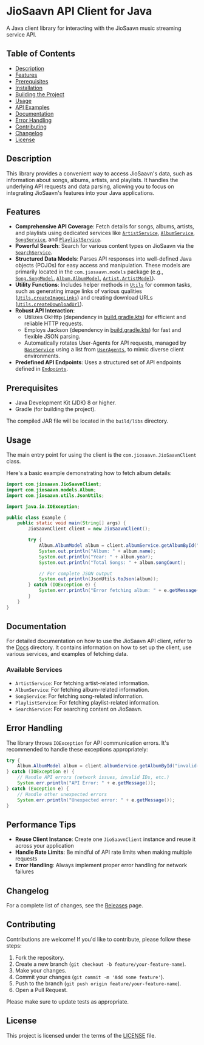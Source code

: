 # JioSaavn API Client for Java

A Java client library for interacting with the JioSaavn music streaming service API.

## Table of Contents

- [Description](#description)
- [Features](#features)
- [Prerequisites](#prerequisites)
- [Installation](#installation)
- [Building the Project](#building-the-project)
- [Usage](#usage)
- [API Examples](#api-examples)
- [Documentation](#documentation)
- [Error Handling](#error-handling)
- [Contributing](#contributing)
- [Changelog](#changelog)
- [License](#license)

## Description

This library provides a convenient way to access JioSaavn's data, such as information about songs, albums, artists, and playlists. It handles the underlying API requests and data parsing, allowing you to focus on integrating JioSaavn's features into your Java applications.

## Features

- **Comprehensive API Coverage**: Fetch details for songs, albums, artists, and playlists using dedicated services like [`ArtistService`](./src/main/java/com/jiosaavn/services/ArtistService.java), [`AlbumService`](./src/main/java/com/jiosaavn/services/AlbumService.java), [`SongService`](./src/main/java/com/jiosaavn/services/SongService.java), and [`PlaylistService`](./src/main/java/com/jiosaavn/services/PlaylistService.java).
- **Powerful Search**: Search for various content types on JioSaavn via the [`SearchService`](./src/main/java/com/jiosaavn/services/SearchService.java).
- **Structured Data Models**: Parses API responses into well-defined Java objects (POJOs) for easy access and manipulation. These models are primarily located in the `com.jiosaavn.models` package (e.g., [`Song.SongModel`](./src/main/java/com/jiosaavn/models/Song.java), [`Album.AlbumModel`](./src/main/java/com/jiosaavn/models/Album.java), [`Artist.ArtistModel`](./src/main/java/com/jiosaavn/models/artists/Artist.java)).
- **Utility Functions**: Includes helper methods in [`Utils`](./src/main/java/com/jiosaavn/utils/Utils.java) for common tasks, such as generating image links of various qualities ([`Utils.createImageLinks`](./src/main/java/com/jiosaavn/utils/Utils.java)) and creating download URLs ([`Utils.createDownloadUrl`](./src/main/java/com/jiosaavn/utils/Utils.java)).
- **Robust API Interaction**:
  - Utilizes OkHttp (dependency in [build.gradle.kts](./build.gradle.kts)) for efficient and reliable HTTP requests.
  - Employs Jackson (dependency in [build.gradle.kts](./build.gradle.kts)) for fast and flexible JSON parsing.
  - Automatically rotates User-Agents for API requests, managed by [`BaseService`](./src/main/java/com/jiosaavn/models/BaseService.java) using a list from [`UserAgents`](./src/main/java/com/jiosaavn/constants/UserAgents.java), to mimic diverse client environments.
- **Predefined API Endpoints**: Uses a structured set of API endpoints defined in [`Endpoints`](./src/main/java/com/jiosaavn/constants/Endpoints.java).

## Prerequisites

- Java Development Kit (JDK) 8 or higher.
- Gradle (for building the project).


The compiled JAR file will be located in the `build/libs` directory.

## Usage

The main entry point for using the client is the `com.jiosaavn.JioSaavnClient` class.

Here's a basic example demonstrating how to fetch album details:

```java
import com.jiosaavn.JioSaavnClient;
import com.jiosaavn.models.Album;
import com.jiosaavn.utils.JsonUtils;

import java.io.IOException;

public class Example {
    public static void main(String[] args) {
        JioSaavnClient client = new JioSaavnClient();

        try {
            Album.AlbumModel album = client.albumService.getAlbumById("23241654");
            System.out.println("Album: " + album.name);
            System.out.println("Year: " + album.year);
            System.out.println("Total Songs: " + album.songCount);

            // For complete JSON output
            System.out.println(JsonUtils.toJson(album));
        } catch (IOException e) {
            System.err.println("Error fetching album: " + e.getMessage());
        }
    }
}
```
## Documentation

For detailed documentation on how to use the JioSaavn API client, refer to the [Docs](./docs/README.md) directory. It contains information on how to set up the client, use various services, and examples of fetching data.

### Available Services

- `ArtistService`: For fetching artist-related information.
- `AlbumService`: For fetching album-related information.
- `SongService`: For fetching song-related information.
- `PlaylistService`: For fetching playlist-related information.
- `SearchService`: For searching content on JioSaavn.

## Error Handling

The library throws `IOException` for API communication errors. It's recommended to handle these exceptions appropriately:

```java
try {
    Album.AlbumModel album = client.albumService.getAlbumById("invalid-id");
} catch (IOException e) {
    // Handle API errors (network issues, invalid IDs, etc.)
    System.err.println("API Error: " + e.getMessage());
} catch (Exception e) {
    // Handle other unexpected errors
    System.err.println("Unexpected error: " + e.getMessage());
}
```

## Performance Tips

- **Reuse Client Instance**: Create one `JioSaavnClient` instance and reuse it across your application
- **Handle Rate Limits**: Be mindful of API rate limits when making multiple requests
- **Error Handling**: Always implement proper error handling for network failures

## Changelog

For a complete list of changes, see the [Releases](https://github.com/2004durgesh/jiosaavn-java-sdk/releases) page.

## Contributing

Contributions are welcome! If you'd like to contribute, please follow these steps:

1. Fork the repository.
2. Create a new branch (`git checkout -b feature/your-feature-name`).
3. Make your changes.
4. Commit your changes (`git commit -m 'Add some feature'`).
5. Push to the branch (`git push origin feature/your-feature-name`).
6. Open a Pull Request.

Please make sure to update tests as appropriate.

## License

This project is licensed under the terms of the [LICENSE](LICENSE) file.
